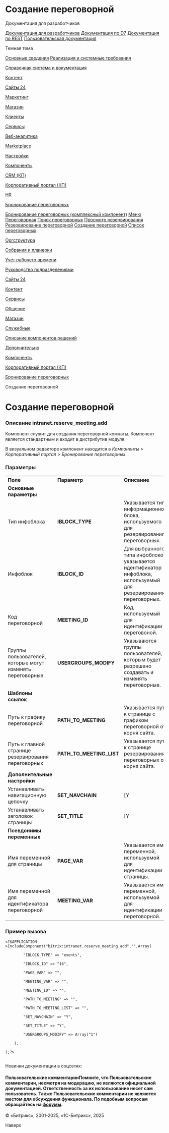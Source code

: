 # Создание переговорной

Документация для разработчиков

[Документация для разработчиков](https://dev.1c-bitrix.ru/api_help/)
[Документация по D7](https://dev.1c-bitrix.ru/api_d7/)
[Документация по REST](https://dev.1c-bitrix.ru/rest_help/)
[Пользовательская документация](https://dev.1c-bitrix.ru/user_help/)

Темная тема

[Основные сведения](/user_help/index.php)
[Реализация и системные требования](/user_help/reqintro.php)

[Справочная система и документация](/user_help/help/index.php)

[Контент](/user_help/content/index.php)

[Сайты 24](/user_help/sites24/index.php)

[Маркетинг](/user_help/marketing/index.php)

[Магазин](/user_help/store/index.php)

[Клиенты](/user_help/clients/index.php)

[Сервисы](/user_help/service/index.php)

[Веб-аналитика](/user_help/statistic/index.php)

[Marketplace](/user_help/marketplace/index.php)

[Настройки](/user_help/settings/index.php)

[Компоненты](/user_help/components/index.php)

[CRM (КП)](/user_help/components/crm/index.php)

[Корпоративный портал (КП)](/user_help/components/intranet/index.php)

[HR](/user_help/components/intranet/intranet_user/index.php)

[Бронирование переговорных](/user_help/components/intranet/intranet_reserve/index.php)

[Бронирование переговорных (комплексный компонент)](/user_help/components/intranet/intranet_reserve/intranet_reserve_meeting.php)
[Меню](/user_help/components/intranet/intranet_reserve/intranet_reserve_meeting_menu.php)
[Переговорная](/user_help/components/intranet/intranet_reserve/intranet_reserve_meeting_meeting.php)
[Поиск переговорных](/user_help/components/intranet/intranet_reserve/intranet_reserve_meeting_search.php)
[Просмотр резервирования](/user_help/components/intranet/intranet_reserve/intranet_reserve_meeting_view_item.php)
[Резервирование переговорной](/user_help/components/intranet/intranet_reserve/intranet_reserve_meeting_reserve.php)
[Создание переговорной](/user_help/components/intranet/intranet_reserve/intranet_reserve_meeting_add.php)
[Список переговорных](/user_help/components/intranet/intranet_reserve/intranet_reserve_meeting_list.php)

[Оргструктура](/user_help/components/intranet/intranet_search/index.php)

[Собрания и планерки](/user_help/components/intranet/meetings/index.php)

[Учет рабочего времени](/user_help/components/intranet/timeman/index.php)

[Руководство подразделениями](/user_help/components/intranet/intranet_structure_head_user.php)

[Сайты 24](/user_help/components/landing/index.php)

[Контент](/user_help/components/content/index.php)

[Сервисы](/user_help/components/services/index.php)

[Общение](/user_help/components/obschenie/index.php)

[Магазин](/user_help/components/magazin/index.php)

[Служебные](/user_help/components/sluzhebnie/index.php)

[Описание компонентов решений](/user_help/description_decisions/index.php)

[Дополнительно](/user_help/additional/index.php)

[Компоненты](/user_help/components/index.php)

[Корпоративный портал (КП)](/user_help/components/intranet/index.php)

[Бронирование переговорных](/user_help/components/intranet/intranet_reserve/index.php)

Создание переговорной

# Создание переговорной

### Описание **intranet.reserve\_meeting.add**

Компонент служит для создания переговорной комнаты. Компонент является стандартным и входит в дистрибутив модуля.

В визуальном редакторе компонент находится в *Компоненты > Корпоративный портал > Бронирование переговорных*.

### Параметры

|  |  |  |
| --- | --- | --- |
| **Поле** | **Параметр** | **Описание** |
| **Основные параметры** | | |
| Тип инфоблока | **IBLOCK\_TYPE** | Указывается тип информационного блока, используемого для резервирования переговорных. |
| Инфоблок | **IBLOCK\_ID** | Для выбранного типа инфоблоков указывается идентификатор инфоблока, используемый для резервирования переговорных. |
| Код переговорной | **MEETING\_ID** | Код, используемый для идентификации переговоной. |
| Группы пользователей, которые могут изменять переговорные | **USERGROUPS\_MODIFY** | Указываются группы пользователей, которым будет разрешено создавать и изменять переговорные. |
| **Шаблоны ссылок** | | |
| Путь к графику переговорной | **PATH\_TO\_MEETING** | Указывается путь к странице с графиком переговорной от корня сайта. |
| Путь к главной странице резервирования переговорных | **PATH\_TO\_MEETING\_LIST** | Указывается путь к странице резервирования переговорных от корня сайта. |
| **Дополнительные настройки** | | |
| Устанавливать навигационную цепочку | **SET\_NAVCHAIN** | [Y|N] При отмеченной опции будет добавлен пункт с заголовком страницы в цепочку навигации. |
| Устанавливать заголовок страницы | **SET\_TITLE** | [Y|N] При отмеченной опции в качестве заголовка страницы будет установлено **Создание переговорной** (при создании новой переговорной) или **Изменение переговорной: <название\_переговорной>** (при редактировании параметров уже существующей переговорной). |
| **Псевдонимы переменных** | | |
| Имя переменной для страницы | **PAGE\_VAR** | Указывается имя переменной, используемой для идентификации страницы. |
| Имя переменной для идентификатора переговорной | **MEETING\_VAR** | Указывается имя переменной, используемой для идентификации переговорной. |

### Пример вызова

```
<?$APPLICATION->IncludeComponent("bitrix:intranet.reserve_meeting.add","",Array(
		"IBLOCK_TYPE" => "events",
		"IBLOCK_ID" => "16",
		"PAGE_VAR" => "",
		"MEETING_VAR" => "",
		"MEETING_ID" => "",
		"PATH_TO_MEETING" => "",
		"PATH_TO_MEETING_LIST" => "",
		"SET_NAVCHAIN" => "Y",
		"SET_TITLE" => "Y",
		"USERGROUPS_MODIFY" => Array("1")
	),
);?>

```

Новинки документации в соцсетях:

#### Пользовательские комментарииПомните, что Пользовательские комментарии, несмотря на модерацию, не являются официальной документацией. Ответственность за их использование несет сам пользователь. Также Пользовательские комментарии не являются местом для обсуждения функционала. По подобным вопросам обращайтесь на [форумы](http://dev.1c-bitrix.ru/community/forums/group1/).

© «Битрикс», 2001-2025, «1С-Битрикс», 2025

Наверх